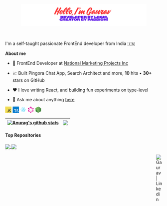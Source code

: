 <p align="center"><a href="https://my-portfolio-gaurav-seven.vercel.app/"><img width="80%" alt="Hello, I'm Gaurav. Developer by logic, creator by passion!" src="./assets/gh-readme-header.png" /></a></p>

<br />

I'm a self-taught passionate FrontEnd developer from India 🇮🇳

**About me**

- 💼 FrontEnd Developer at [National Marketing Projects Inc ](https://nationalmarketingprojects.com/)

- 📈 Built Pingora Chat App, Search Architect and more, **10** hits • **30+** stars on GitHub

- ❤️ I love writing React, and building fun experiments on type-level

- 💬 Ask me about anything [here](https://github.com/Gauravvgithub/Gauravvgithub/issues)

<code><img height="20" alt="javascript" src="https://raw.githubusercontent.com/github/explore/80688e429a7d4ef2fca1e82350fe8e3517d3494d/topics/javascript/javascript.png"></code>
<code><img height="20" alt="typescript" src="https://raw.githubusercontent.com/github/explore/80688e429a7d4ef2fca1e82350fe8e3517d3494d/topics/typescript/typescript.png"></code>
<code><img height="20" alt="react" src="https://raw.githubusercontent.com/github/explore/80688e429a7d4ef2fca1e82350fe8e3517d3494d/topics/react/react.png"></code>
<code><img height="20" alt="graphql" src="https://raw.githubusercontent.com/github/explore/5c058a388828bb5fde0bcafd4bc867b5bb3f26f3/topics/graphql/graphql.png"></code>
<code><img height="20" alt="nodejs" src="https://raw.githubusercontent.com/github/explore/80688e429a7d4ef2fca1e82350fe8e3517d3494d/topics/nodejs/nodejs.png"></code>    


| <a href="https://github.com/Gauravvgithub/github-readme-stats"><img align="center" src="https://github-readme-stats.vercel.app/api?username=Gauravvgithub&show_icons=true&include_all_commits=true&theme=buefy&hide_border=true" alt="Anurag's github stats" /></a> | <a href="https://github.com/Gauravvgithub/github-readme-stats"><img align="center" src="https://github-readme-stats.vercel.app/api/top-langs/?username=Gauravvgithub&layout=compact&theme=buefy&hide_border=true" /></a> |
| ------------- | ------------- |

#### Top Repositories


<a href="https://github.com/Gauravvgithub/github-readme-stats">
  <img align="center" src="https://github-readme-stats.vercel.app/api/pin/?username=Gauravvgithub&repo=github-readme-stats&theme=buefy" />
</a>
<a href="https://github.com/Gauravvgithub/pingora">
  <img align="center" src="https://github-readme-stats.vercel.app/api/pin/?username=Gauravvgithub&repo=pingora-tosy.onrender.com&theme=buefy" />
</a>

<br />
<br />

<!--<a href="https://twitter.com/anuraghazru">
  <img align="right" alt="Anurag Hazra | Twitter" width="21px" src="https://raw.githubusercontent.com/anuraghazra/anuraghazra/master/assets/twitter.svg" />
</a>-->
<!-- <a href="https://www.linkedin.com/in/gaurav-raj7011/">
  <img align="right" alt="Gaurav | Linkedin" width="20px" src="<svg xmlns="http://www.w3.org/2000/svg" viewBox="0 0 640 640"><path d="M160 96C124.7 96 96 124.7 96 160L96 480C96 515.3 124.7 544 160 544L480 544C515.3 544 544 515.3 544 480L544 160C544 124.7 515.3 96 480 96L160 96zM165 266.2L231.5 266.2L231.5 480L165 480L165 266.2zM236.7 198.5C236.7 219.8 219.5 237 198.2 237C176.9 237 159.7 219.8 159.7 198.5C159.7 177.2 176.9 160 198.2 160C219.5 160 236.7 177.2 236.7 198.5zM413.9 480L413.9 376C413.9 351.2 413.4 319.3 379.4 319.3C344.8 319.3 339.5 346.3 339.5 374.2L339.5 480L273.1 480L273.1 266.2L336.8 266.2L336.8 295.4L337.7 295.4C346.6 278.6 368.3 260.9 400.6 260.9C467.8 260.9 480.3 305.2 480.3 362.8L480.3 480L413.9 480z"/></svg>" />
</a> -->
<a href="https://www.linkedin.com/in/gaurav-raj7011/" target="_blank">
  <img 
    align="right" 
    alt="Gaurav | Linkedin" 
    width="20px" 
    src="https://cdn.jsdelivr.net/gh/devicons/devicon/icons/linkedin/linkedin-original.svg" 
  />
</a>
